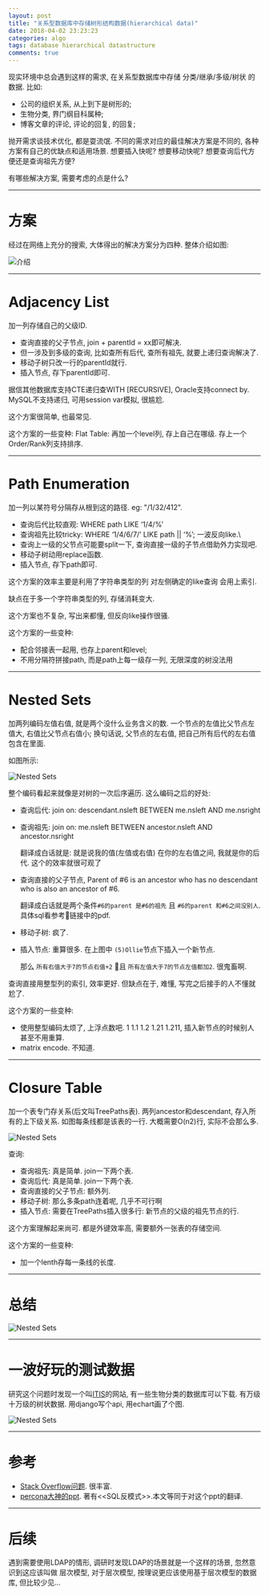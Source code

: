 ```yaml
---
layout: post
title: "关系型数据库中存储树形结构数据(hierarchical data)"
date: 2018-04-02 23:23:23
categories: algo
tags: database hierarchical datastructure
comments: true
---
```

现实环境中总会遇到这样的需求, 在关系型数据库中存储 分类/继承/多级/树状 的数据. 比如:

- 公司的组织关系, 从上到下是树形的; 
- 生物分类, 界门纲目科属种;
- 博客文章的评论, 评论的回复, 的回复;

抛开需求谈技术优化, 都是耍流氓. 不同的需求对应的最佳解决方案是不同的, 各种方案有自己的优缺点和适用场景. 想要插入快呢? 想要移动快呢? 想要查询后代方便还是查询祖先方便?

有哪些解决方案, 需要考虑的点是什么?

---
# 方案

经过在网络上充分的搜索, 大体得出的解决方案分为四种. 整体介绍如图:

![介绍](/resources/treeinrdb/intro.png)

---
# Adjacency List

加一列存储自己的父级ID. 

- 查询直接的父子节点, join + parentId = xx即可解决.
- 但一涉及到多级的查询, 比如查所有后代, 查所有祖先, 就要上递归查询解决了.
- 移动子树只改一行的parentId就行.
- 插入节点, 存下parentId即可.

据信其他数据库支持CTE递归查WITH [RECURSIVE], Oracle支持connect by. MySQL不支持递归, 可用session var模拟, 很尴尬.

这个方案很简单, 也最常见.

这个方案的一些变种: Flat Table: 再加一个level列, 存上自己在哪级. 存上一个Order/Rank列支持排序.

---
# Path Enumeration

加一列以某符号分隔存从根到这的路径. eg: "/1/32/412". 

- 查询后代比较直观: WHERE path LIKE ‘1/4/%’
- 查询祖先比较tricky: WHERE ‘1/4/6/7/’ LIKE path || ‘%’;  一波反向like.\
- 查询上一级的父节点可能要split一下, 查询直接一级的子节点借助外力实现吧.
- 移动子树动用replace函数.
- 插入节点, 存下path即可.

这个方案的效率主要是利用了字符串类型的列 对左侧确定的like查询 会用上索引. 

缺点在于多一个字符串类型的列, 存储消耗变大. 

这个方案也不复杂, 写出来都懂, 但反向like操作很骚.

这个方案的一些变种: 

- 配合邻接表一起用, 也存上parent和level;
- 不用分隔符拼接path, 而是path上每一级存一列, 无限深度的树没法用

---
# Nested Sets

加两列编码左值右值, 就是两个没什么业务含义的数. 一个节点的左值比父节点左值大, 右值比父节点右值小; 换句话说, 父节点的左右值, 把自己所有后代的左右值包含在里面.

如图所示:

![Nested Sets](/resources/treeinrdb/nested_set.png)

整个编码看起来就像是对树的一次后序遍历. 这么编码之后的好处:

- 查询后代: join on: descendant.nsleft BETWEEN me.nsleft AND me.nsright
- 查询祖先: join on: me.nsleft BETWEEN ancestor.nsleft AND ancestor.nsright 
  
  翻译成白话就是: 就是说我的值(左值或右值) 在你的左右值之间, 我就是你的后代. 这个的效率就很可观了
- 查询直接的父子节点, Parent of #6 is an ancestor who has no descendant who is also an ancestor of #6.

  翻译成白话就是两个条件`#6的parent 是#6的祖先` 且 `#6的parent 和#6之间没别人`. 具体sql看参考链接中的pdf.
- 移动子树: 疯了.
- 插入节点: 重算很多. 在上图中 `(5)Ollie`节点下插入一个新节点.
  
  那么 `所有右值大于7的节点右值+2` 且 `所有左值大于7的节点左值都加2`. 很鬼畜啊.

查询直接用整型列的索引, 效率更好. 但缺点在于, 难懂, 写完之后接手的人不懂就尬了.

这个方案的一些变种: 

- 使用整型编码太烦了, 上浮点数吧. 1 1.1 1.2 1.21 1.211, 插入新节点的时候别人甚至不用重算.
- matrix encode. 不知道.

---
# Closure Table

加一个表专门存关系(后文叫TreePaths表). 两列ancestor和descendant, 存入所有的上下级关系. 如图每条线都是该表的一行. 大概需要O(n2)行, 实际不会那么多.

![Nested Sets](/resources/treeinrdb/closure_table.png)

查询:
- 查询祖先: 真是简单. join一下两个表.
- 查询后代: 真是简单. join一下两个表.
- 查询直接的父子节点: 额外列.
- 移动子树: 那么多条path连着呢, 几乎不可行啊
- 插入节点: 需要在TreePaths插入很多行: 新节点的父级的祖先节点的行.

这个方案理解起来尚可. 都是外键效率高, 需要额外一张表的存储空间.

这个方案的一些变种: 

- 加一个lenth存每一条线的长度.

---
# 总结

![Nested Sets](/resources/treeinrdb/compare.png)


---
# 一波好玩的测试数据

研究这个问题时发现一个叫[ITIS]((https://itis.gov/downloads/))的网站, 有一些生物分类的数据库可以下载. 有万级十万级的树状数据. 用django写个api, 用echart画了个图.

![Nested Sets](/resources/treeinrdb/itis.png)

---
# 参考

- [Stack Overflow问题](https://stackoverflow.com/questions/4048151/what-are-the-options-for-storing-hierarchical-data-in-a-relational-database). 很丰富.
- [percona大神的ppt](https://www.slideshare.net/billkarwin/models-for-hierarchical-data). 著有<<SQL反模式>>.本文等同于对这个ppt的翻译.

---
# 后续

遇到需要使用LDAP的情形, 调研时发现LDAP的场景就是一个这样的场景, 忽然意识到这应该叫做 层次模型, 对于层次模型, 按理说更应该使用基于层次模型的数据库, 但比较少见...